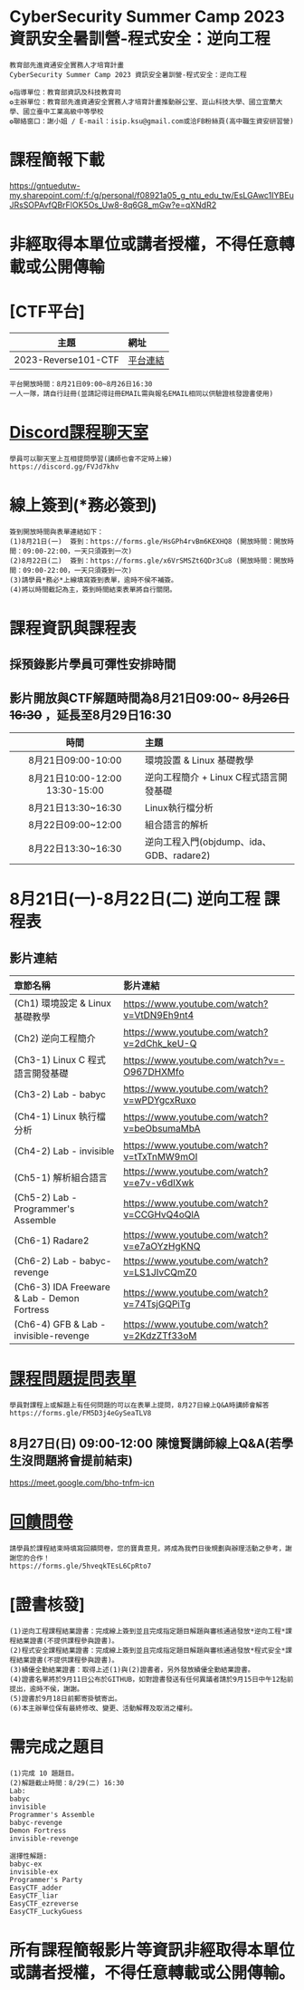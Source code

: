 # CyberSecurity Summer Camp 2023 資訊安全暑訓營-程式安全：逆向工程
```
教育部先進資通安全實務人才培育計畫
CyberSecurity Summer Camp 2023 資訊安全暑訓營-程式安全：逆向工程
   
✪指導單位：教育部資訊及科技教育司
✪主辦單位：教育部先進資通安全實務人才培育計畫推動辦公室、崑山科技大學、國立宜蘭大學、國立臺中工業高級中等學校
✪聯絡窗口：謝小姐 / E-mail：isip.ksu@gmail.com或洽FB粉絲頁(高中職生資安研習營)
```
# 課程簡報下載
https://gntuedutw-my.sharepoint.com/:f:/g/personal/f08921a05_g_ntu_edu_tw/EsLGAwc1IYBEuJRsSOPAvfQBrFlOK5Os_Uw8-8q6G8_mGw?e=qXNdR2

# 非經取得本單位或講者授權，不得任意轉載或公開傳輸

# [CTF平台]
|主題|網址|
|:----:|:------|
|2023-Reverse101-CTF|[平台連結](http://120.114.62.206)|
```
平台開放時間：8月21日09:00~8月26日16:30
一人一隊，請自行註冊(並請記得註冊EMAIL需與報名EMAIL相同以供驗證核發證書使用)
```

# [Discord課程聊天室](https://discord.gg/FVJd7khv)
```
學員可以聊天室上互相提問學習(講師也會不定時上線)
https://discord.gg/FVJd7khv
```


# 線上簽到(*務必簽到)
```
簽到開放時間與表單連結如下：
(1)8月21日(一)  簽到：https://forms.gle/HsGPh4rvBm6KEXHQ8 (開放時間：開放時間：09:00-22:00，一天只須簽到一次)
(2)8月22日(二)  簽到：https://forms.gle/x6VrSMSZt6QDr3Cu8 (開放時間：開放時間：09:00-22:00，一天只須簽到一次)
(3)請學員*務必*上線填寫簽到表單，逾時不侯不補簽。
(4)將以時間截記為主，簽到時間結束表單將自行關閉。
```


#  課程資訊與課程表
## 採預錄影片學員可彈性安排時間
## 影片開放與CTF解題時間為8月21日09:00~ ~~8月26日16:30~~ ，延長至8月29日16:30
|時間|主題|
|:----:|:----|
|8月21日09:00-10:00|環境設置 & Linux 基礎教學|
|8月21日10:00-12:00 13:30-15:00| 逆向工程簡介 + Linux C程式語言開發基礎|
|8月21日13:30~16:30|Linux執行檔分析|
|8月22日09:00~12:00|組合語言的解析|
|8月22日13:30~16:30|逆向工程入門(objdump、ida、GDB、radare2)|


# 8月21日(一)-8月22日(二) 逆向工程  課程表
## 影片連結
|章節名稱|影片連結|
|:------|:-------------|
| (Ch1) 環境設定 & Linux 基礎教學 | https://www.youtube.com/watch?v=VtDN9Eh9nt4 |
| (Ch2) 逆向工程簡介 | https://www.youtube.com/watch?v=2dChk_keU-Q |
| (Ch3-1) Linux C 程式語言開發基礎 | https://www.youtube.com/watch?v=-O967DHXMfo |
| (Ch3-2) Lab - babyc | https://www.youtube.com/watch?v=wPDYgcxRuxo |
| (Ch4-1) Linux 執行檔分析 | https://www.youtube.com/watch?v=beObsumaMbA |
| (Ch4-2) Lab - invisible | https://www.youtube.com/watch?v=tTxTnMW9mOI |
| (Ch5-1) 解析組合語言 | https://www.youtube.com/watch?v=e7v-v6dIXwk |
| (Ch5-2) Lab - Programmer's Assemble | https://www.youtube.com/watch?v=CCGHvQ4oQlA |
| (Ch6-1) Radare2 | https://www.youtube.com/watch?v=e7aOYzHgKNQ |
| (Ch6-2) Lab - babyc-revenge | https://www.youtube.com/watch?v=LS1JIvCQmZ0 |
| (Ch6-3) IDA Freeware & Lab - Demon Fortress | https://www.youtube.com/watch?v=74TsjGQPiTg |
| (Ch6-4) GFB & Lab - invisible-revenge | https://www.youtube.com/watch?v=2KdzZTf33oM |

# [課程問題提問表單](https://forms.gle/FM5D3j4eGySeaTLV8)
```
學員對課程上或解題上有任何問題的可以在表單上提問，8月27日線上Q&A時講師會解答
https://forms.gle/FM5D3j4eGySeaTLV8
```

## 8月27日(日) 09:00-12:00 陳憶賢講師線上Q&A(若學生沒問題將會提前結束)
https://meet.google.com/bho-tnfm-icn

# [回饋問卷](https://forms.gle/5hveqkTEsL6CpRto7)
```
請學員於課程結束時填寫回饋問卷，您的寶貴意見，將成為我們日後規劃與辦理活動之參考，謝謝您的合作！
https://forms.gle/5hveqkTEsL6CpRto7
```

# [證書核發]
```
(1)逆向工程課程結業證書：完成線上簽到並且完成指定題目解題與審核通過發放*逆向工程*課程結業證書(不提供課程參與證書)。
(2)程式安全課程結業證書：完成線上簽到並且完成指定題目解題與審核通過發放*程式安全*課程結業證書(不提供課程參與證書)。
(3)績優全勤結業證書：取得上述(1)與(2)證書者，另外發放績優全勤結業證書。
(4)證書名單將於9月11日公布於GITHUB，如對證書發送有任何異議者請於9月15日中午12點前提出，逾時不侯，謝謝。
(5)證書於9月18日前郵寄掛號寄出。
(6)本主辦單位保有最終修改、變更、活動解釋及取消之權利。 
```


#  需完成之題目      
```
(1)完成 10 題題目。
(2)解題截止時間：8/29(二) 16:30
Lab:
babyc
invisible
Programmer's Assemble
babyc-revenge
Demon Fortress
invisible-revenge

選擇性解題:
babyc-ex
invisible-ex
Programmer's Party
EasyCTF_adder
EasyCTF_liar
EasyCTF_ezreverse
EasyCTF_LuckyGuess
```

#  所有課程簡報影片等資訊非經取得本單位或講者授權，不得任意轉載或公開傳輸。
